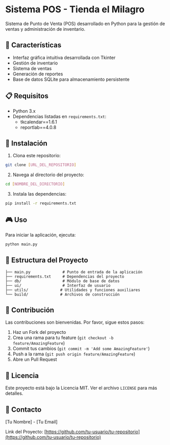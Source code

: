 # Sistema POS - Tienda el Milagro

Sistema de Punto de Venta (POS) desarrollado en Python para la gestión de ventas y administración de inventario.

## 🚀 Características

- Interfaz gráfica intuitiva desarrollada con Tkinter
- Gestión de inventario
- Sistema de ventas
- Generación de reportes
- Base de datos SQLite para almacenamiento persistente

## 📋 Requisitos

- Python 3.x
- Dependencias listadas en `requirements.txt`:
  - tkcalendar==1.6.1
  - reportlab==4.0.8

## 🔧 Instalación

1. Clona este repositorio:
```bash
git clone [URL_DEL_REPOSITORIO]
```

2. Navega al directorio del proyecto:
```bash
cd [NOMBRE_DEL_DIRECTORIO]
```

3. Instala las dependencias:
```bash
pip install -r requirements.txt
```

## 🎮 Uso

Para iniciar la aplicación, ejecuta:
```bash
python main.py
```

## 📁 Estructura del Proyecto

```
├── main.py              # Punto de entrada de la aplicación
├── requirements.txt     # Dependencias del proyecto
├── db/                  # Módulo de base de datos
├── ui/                  # Interfaz de usuario
├── utils/              # Utilidades y funciones auxiliares
└── build/              # Archivos de construcción
```

## 🤝 Contribución

Las contribuciones son bienvenidas. Por favor, sigue estos pasos:

1. Haz un Fork del proyecto
2. Crea una rama para tu feature (`git checkout -b feature/AmazingFeature`)
3. Commit tus cambios (`git commit -m 'Add some AmazingFeature'`)
4. Push a la rama (`git push origin feature/AmazingFeature`)
5. Abre un Pull Request

## 📝 Licencia

Este proyecto está bajo la Licencia MIT. Ver el archivo `LICENSE` para más detalles.

## 📧 Contacto

[Tu Nombre] - [Tu Email]

Link del Proyecto: [https://github.com/tu-usuario/tu-repositorio](https://github.com/tu-usuario/tu-repositorio)
